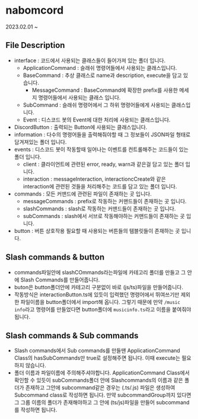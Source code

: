 # nabomcord

2023.02.01 ~

## File Description
- interface : 코드에서 사용되는 클래스들이 들어가져 있는 폴더 입니다.
  - ApplicationCommand : 슬래쉬 명령어들에서 사용되는 클래스입니다.
  - BaseCommand : 추상 클래스로 name과 description, execute을 담고 있습니다.
    - MessageCommand : BaseCommand에 확장한 prefix를 사용한 메세지 명령어들에서 사용되는 클래스 입니다.
  - SubCommand : 슬래쉬 명령어에서 그 하위 명령어들에게 사용되는 클래스입니다.
  - Event : 디스코드 봇의 Event에 대한 처리에 사용되는 클래스입니다.
- DiscordButton : 출력되는 Button에 사용되는 클래스입니다.
- information : 다수의 명령어들을 출력해줘야할 때 그 정보들이 JSON파일 형태로 담겨져있는 폴더 입니다.
- events : 디스코드 봇이 작동할때 일어나는 이벤트를 컨트롤해주는 코드들이 있는 폴더 입니다.
  - client : 클라이언트에 관련된 error, ready, warn과 같은걸 담고 있는 폴더 입니다.
  - interaction : messageInteraction, interactioncCreate와 같은 interaction에 관련된 것들을 처리해주는 코드를 담고 있는 폴더 입니다.
- commands : 모든 커맨드에 관련된 파일이 존재하는 곳 입니다.
  - messageCommands : prefix로 작동하는 커맨드들이 존재하는 곳 입니다.
  - slashCommands : slash로 작동하는 커맨드들이 존재하는 곳 입니다.
  - subCommands : slash에서 서브로 작동해야하는 커맨드들이 존재하는 곳 입니다.
- button : 버튼 상호작용 필요할 때 사용되는 버튼들의 템블릿들이 존재하는 곳 입니다.


## Slash commands & button
- commands파일안에 slashCOmmands라는파일에 카테고리 폴더를 만들고 그 안에 Slash Commands를 만들어줍니다.
- buton은 button폴더안에 카테고리 구분없이 바로 (js/ts)파일을 만들어줍니다.
- 작동방식은 interactionButton.ts에 있듯이 입력했던 명령어에서 뛰여쓰기만 제외한 파일이름을 button폴더에서 import해 옵니다. 그렇기 때문에 만약 `/music info`라고 명령어를 만들었다면 button폴더에 `musicinfo.ts`라고 이름을 붙여줘야됩니다.

## Slash commands & Sub commands
- Slash commands에서 Sub commands를 만들땐 ApplicationCommand Class의 hasSubCommands만 true로 설정해주면 됩니다. 이때 execute는 필요하지 않습니다.
- 폴더 이름과 파일이름에 주의해주셔야합니다. ApplicationCommand Class에서 확인할 수 있듯이 subCommands폴더 안에 Slashcommands의 이름과 같은 폴더가 존재하고 그안에 subcommand같은 경우는 (.ts/.js) 파일은 생성하여 Subcommand class로 작성하면 됩니다. 만약 subcommandGroup까지 있다면 그 그룹 이름의 폴더가 존재해야하고 그 안에 (ts/js)파일을 만들어 subcommand를 작성하면 됩니다.
  
